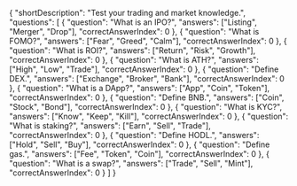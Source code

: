 {
  "shortDescription": "Test your trading and market knowledge.",
  "questions": [
    {
      "question": "What is an IPO?",
      "answers": ["Listing", "Merger", "Drop"],
      "correctAnswerIndex": 0
    },
    {
      "question": "What is FOMO?",
      "answers": ["Fear", "Greed", "Calm"],
      "correctAnswerIndex": 0
    },
    {
      "question": "What is ROI?",
      "answers": ["Return", "Risk", "Growth"],
      "correctAnswerIndex": 0
    },
    {
      "question": "What is ATH?",
      "answers": ["High", "Low", "Trade"],
      "correctAnswerIndex": 0
    },
    {
      "question": "Define DEX.",
      "answers": ["Exchange", "Broker", "Bank"],
      "correctAnswerIndex": 0
    },
    {
      "question": "What is a DApp?",
      "answers": ["App", "Coin", "Token"],
      "correctAnswerIndex": 0
    },
    {
      "question": "Define BNB.",
      "answers": ["Coin", "Stock", "Bond"],
      "correctAnswerIndex": 0
    },
    {
      "question": "What is KYC?",
      "answers": ["Know", "Keep", "Kill"],
      "correctAnswerIndex": 0
    },
    {
      "question": "What is staking?",
      "answers": ["Earn", "Sell", "Trade"],
      "correctAnswerIndex": 0
    },
    {
      "question": "Define HODL.",
      "answers": ["Hold", "Sell", "Buy"],
      "correctAnswerIndex": 0
    },
    {
      "question": "Define gas.",
      "answers": ["Fee", "Token", "Coin"],
      "correctAnswerIndex": 0
    },
    {
      "question": "What is a swap?",
      "answers": ["Trade", "Sell", "Mint"],
      "correctAnswerIndex": 0
    }
  ]
}